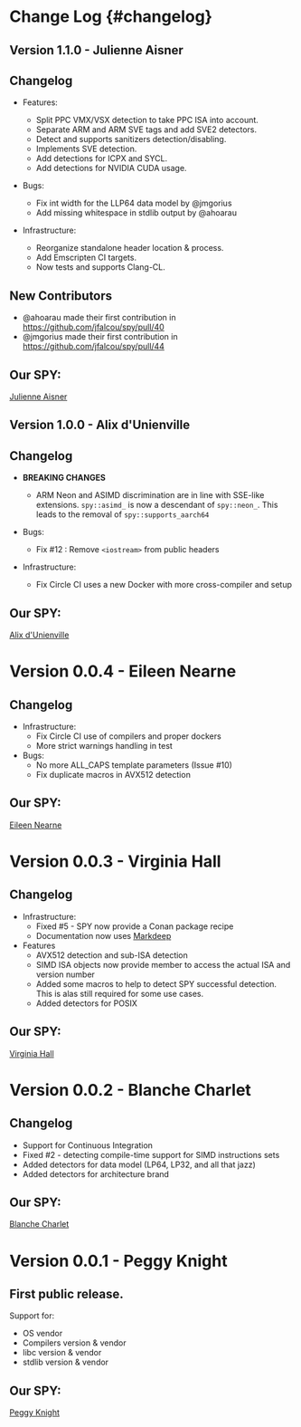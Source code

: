 Change Log {#changelog}
==========

## Version 1.1.0 - Julienne Aisner

## Changelog

- Features:
  - Split PPC VMX/VSX detection to take PPC ISA into account.
  - Separate ARM and ARM SVE tags and add SVE2 detectors.
  - Detect and supports sanitizers detection/disabling.
  - Implements SVE detection.
  - Add detections for ICPX and SYCL.
  - Add detections for NVIDIA CUDA usage.

- Bugs:
  - Fix int width for the LLP64 data model by @jmgorius
  - Add missing whitespace in stdlib output by @ahoarau

- Infrastructure:
  - Reorganize standalone header location & process.
  - Add Emscripten CI targets.
  - Now tests and supports Clang-CL.

## New Contributors
* @ahoarau made their first contribution in https://github.com/jfalcou/spy/pull/40
* @jmgorius made their first contribution in https://github.com/jfalcou/spy/pull/44

## Our SPY:

[Julienne Aisner](https://en.wikipedia.org/wiki/Julienne_Aisner)

## Version 1.0.0 - Alix d'Unienville

## Changelog
- **BREAKING CHANGES**
  - ARM Neon and ASIMD discrimination are in line with SSE-like extensions. `spy::asimd_` is now a descendant of `spy::neon_`. This leads to the removal of `spy::supports_aarch64`

- Bugs:
  - Fix #12 : Remove `<iostream>` from public headers

- Infrastructure:
   - Fix Circle CI uses a new Docker with more cross-compiler and setup

## Our SPY:

[Alix d'Unienville](https://en.wikipedia.org/wiki/Alix_d%27Unienville)

# Version 0.0.4 - Eileen Nearne

## Changelog
- Infrastructure:
  - Fix Circle CI use of compilers and proper dockers
  - More strict warnings handling in test
- Bugs:
  - No more ALL_CAPS template parameters (Issue #10)
  - Fix duplicate macros in AVX512 detection

## Our SPY:

[Eileen Nearne](https://en.wikipedia.org/wiki/Eileen_Nearne)

# Version 0.0.3 - Virginia Hall

## Changelog
- Infrastructure:
  - Fixed #5 - SPY now provide a Conan package recipe
  - Documentation now uses [Markdeep](https://casual-effects.com/markdeep/)
- Features
  - AVX512 detection and sub-ISA detection
  - SIMD ISA objects now provide member to access the actual ISA and version number
  - Added some macros to help to detect SPY successful detection. This is alas still required for some use cases.
  - Added detectors for POSIX

## Our SPY:

[Virginia Hall](https://en.wikipedia.org/wiki/Virginia_Hall)

# Version 0.0.2 - Blanche Charlet

## Changelog
 - Support for Continuous Integration
 - Fixed #2 - detecting compile-time support for SIMD instructions sets
 - Added detectors for data model (LP64, LP32, and all that jazz)
 - Added detectors for architecture brand

## Our SPY:

[Blanche Charlet](https://en.wikipedia.org/wiki/Blanche_Charlet)

# Version 0.0.1 - Peggy Knight

## First public release.

Support for:
 - OS vendor
 - Compilers version & vendor
 - libc version & vendor
 - stdlib version & vendor

## Our SPY:
[Peggy Knight](https://en.wikipedia.org/wiki/Peggy_Knight)
